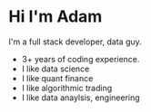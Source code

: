 # Hi I'm Adam 

I'm a full stack developer, data guy.

- 3+ years of coding experience.
- I like data science
- I like quant finance
- I like algorithmic trading
- I like data anaylsis, engineering
